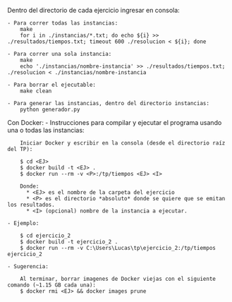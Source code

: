 Dentro del directorio de cada ejercicio ingresar en consola:

    - Para correr todas las instancias:
        make
        for i in ./instancias/*.txt; do echo ${i} >> ./resultados/tiempos.txt; timeout 600 ./resolucion < ${i}; done

    - Para correr una sola instancia:
        make
        echo './instancias/nombre-instancia' >> ./resultados/tiempos.txt; ./resolucion < ./instancias/nombre-instancia

    - Para borrar el ejecutable:
        make clean

    - Para generar las instancias, dentro del directorio instancias:
        python generador.py

Con Docker:
    - Instrucciones para compilar y ejecutar el programa usando una o todas las instancias:

        Iniciar Docker y escribir en la consola (desde el directorio raíz del TP):

        $ cd <EJ>
        $ docker build -t <EJ> .
        $ docker run --rm -v <P>:/tp/tiempos <EJ> <I>

        Donde:
          * <EJ> es el nombre de la carpeta del ejercicio
          * <P> es el directorio *absoluto* donde se quiere que se emitan los resultados.
          * <I> (opcional) nombre de la instancia a ejecutar.

    - Ejemplo:

        $ cd ejercicio_2
        $ docker build -t ejercicio_2 .
        $ docker run --rm -v C:\Users\Lucas\tp\ejercicio_2:/tp/tiempos ejercicio_2

    - Sugerencia:

        Al terminar, borrar imagenes de Docker viejas con el siguiente comando (~1.15 GB cada una):
        $ docker rmi <EJ> && docker images prune
